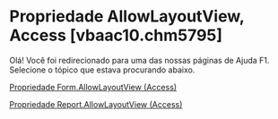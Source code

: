 
# Propriedade AllowLayoutView, Access [vbaac10.chm5795]

Olá! Você foi redirecionado para uma das nossas páginas de Ajuda F1. Selecione o tópico que estava procurando abaixo.

[Propriedade Form.AllowLayoutView (Access)](http://msdn.microsoft.com/library/70b273ef-60fa-00b8-b262-3c45e691ed42%28Office.15%29.aspx)

[Propriedade Report.AllowLayoutView (Access)](http://msdn.microsoft.com/library/5388fcd8-32fb-781d-538c-ac114f8d5bd8%28Office.15%29.aspx)

